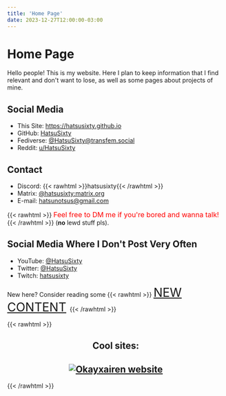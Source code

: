 ```yaml
---
title: 'Home Page'
date: 2023-12-27T12:00:00-03:00
---
```


# Home Page

Hello people! This is my website. Here I plan to keep information that I find relevant and don't want to lose, as well as some pages about projects of mine.

## Social Media

- This Site: <https://hatsusixty.github.io>
- GitHub: [HatsuSixty](https://github.com/HatsuSixty)
- Fediverse: [@HatsuSixty@transfem.social](https://transfem.social/@HatsuSixty)
- Reddit: [u/HatsuSixty](https://reddit.com/u/HatsuSixty)

## Contact

<!-- Link color is defined in the currently used theme! -->
- Discord: {{< rawhtml >}}<span style="color:var(--link-color)">hatsusixty</span>{{< /rawhtml >}}
- Matrix: [@hatsusixty:matrix.org](https://matrix.to/#/@hatsusixty:matrix.org)
- E-mail: [hatsunotsus@gmail.com](mailto:hatsunotsus@gmail.com)

{{< rawhtml >}}
<span style="font-size:1.15em;color:red">
  Feel free to DM me if you're bored and wanna talk!
</span>
{{< /rawhtml >}} (**no** lewd stuff pls).

## Social Media Where I Don't Post Very Often

- YouTube: [@HatsuSixty](https://youtube.com/@HatsuSixty)
- Twitter: [@HatsuSixty](https://x.com/HatsuSixty)
- Twitch: [hatsusixty](https://www.twitch.tv/hatsusixty)

New here? Consider reading some
{{< rawhtml >}}
<span style="font-size:2em;color:red">
  <a href='{{< relref "new_content.md" >}}'>NEW CONTENT</a>
</span>
{{< /rawhtml >}}

{{< rawhtml >}}
<div style="text-align:center">
  <h2>Cool sites:<h2>
  <a href="https://okayxairen.neocities.org/">
    <img src="/buttons/okayxairen.gif" alt="Okayxairen website">
  </a>
</div>
{{< /rawhtml >}}
